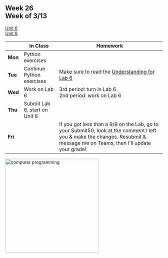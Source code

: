 ## Week 26 <br>Week of 3/13

[Unit 6](/apcsp/curriculum/6)<br>[Unit 8](/apcsp/curriculum/8)

  |       |In Class               |Homework   |
  |-------|---------              |---------  |
  |**Mon**|Python exercises | |
  |**Tue**|Continue Python exercises |Make sure to read the [Understanding for Lab 6](https://cs50.harvard.edu/ap/2023/curriculum/x/labs/6/#understanding) |
  |**Wed**|Work on Lab 6 |3rd period: turn in Lab 6<br>2nd period: work on Lab 6 |
  |**Thu**|Submit Lab 6, start on Unit 8 | |
  |**Fri**| |If you got less than a 9/9 on the Lab, go to your Submit50, look at the comment I left you & make the changes. Resubmit & message me on Teams, then I'll update your grade! |

<img src="https://www.learncomputerscienceonline.com/wp-content/uploads/2019/10/Program-Coding.jpg" alt="computer programming" height="300">

<!-- <div style="text-align:center">
<a href="https://www.w3schools.com/html" target="_blank"><img src="\apcsp\assets\img\html-icon.jpg" alt="html" style="padding: 0px 25px"></a> <a href="https://www.w3schools.com/css" target="_blank"><img src="\apcsp\assets\img\css-icon.jpg" alt="css" style="padding: 0px 25px"></a><a href="https://www.w3schools.com/js" target="_blank"><img src="\apcsp\assets\img\js-icon.jpg" alt="javascript" style="padding: 0px 25px"></a>
</div>

<br>
<div style="text-align:center">
<a href="https://eloquentjavascript.net/" target="_blank"><img src="https://eloquentjavascript.net/img/cover.jpg" alt="eloquent JS book" height="400px"></a>
</div> -->

<meta http-equiv="refresh" content="300"/>
